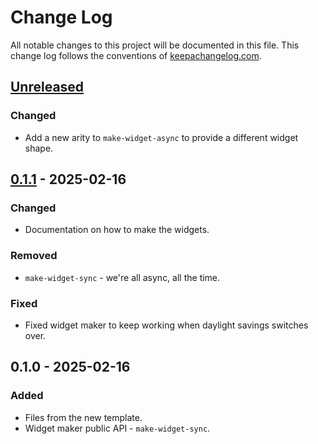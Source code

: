 # Change Log
All notable changes to this project will be documented in this file. This change log follows the conventions of [keepachangelog.com](http://keepachangelog.com/).

## [Unreleased]
### Changed
- Add a new arity to `make-widget-async` to provide a different widget shape.

## [0.1.1] - 2025-02-16
### Changed
- Documentation on how to make the widgets.

### Removed
- `make-widget-sync` - we're all async, all the time.

### Fixed
- Fixed widget maker to keep working when daylight savings switches over.

## 0.1.0 - 2025-02-16
### Added
- Files from the new template.
- Widget maker public API - `make-widget-sync`.

[Unreleased]: https://github.com/mathtree/mathtree/compare/0.1.1...HEAD
[0.1.1]: https://github.com/mathtree/mathtree/compare/0.1.0...0.1.1
